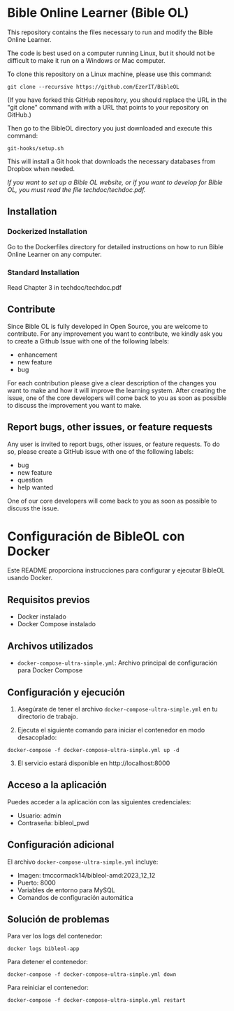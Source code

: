 Bible Online Learner (Bible OL)
===============================

This repository contains the files necessary to run and modify the Bible Online Learner.

The code is best used on a computer running Linux, but it should not be difficult to make it run on
a Windows or Mac computer.


To clone this repository on a Linux machine, please use this command:

    git clone --recursive https://github.com/EzerIT/BibleOL

(If you have forked this GitHub repository, you should replace the URL in the "git clone" command
with with a URL that points to your repository on GitHub.)

Then go to the BibleOL directory you just downloaded and execute this command:

    git-hooks/setup.sh

This will install a Git hook that downloads the necessary databases from Dropbox when needed.

*If you want to set up a Bible OL website, or if you want to develop for Bible OL, you must read the
 file techdoc/techdoc.pdf.*

## Installation

### Dockerized Installation
Go to the Dockerfiles directory for detailed instructions on how to run Bible Online Learner on any computer.

### Standard Installation
Read Chapter 3 in techdoc/techdoc.pdf

## Contribute
Since Bible OL is fully developed in Open Source, you are welcome to contribute.
For any improvement you want to contribute, we kindly ask you to create a Github Issue with one of the following labels:
- enhancement
- new feature
- bug

For each contribution please give a clear description of the changes you want to make and how it will improve the learning system.
After creating the issue, one of the core developers will come back to you as soon as possible to discuss the improvement you want to make.


## Report bugs, other issues, or feature requests
Any user is invited to report bugs, other issues, or feature requests. To do so, please create a GitHub issue with one of the following labels:
- bug
- new feature
- question
- help wanted

One of our core developers will come back to you as soon as possible to discuss the issue.

# Configuración de BibleOL con Docker

Este README proporciona instrucciones para configurar y ejecutar BibleOL usando Docker.

## Requisitos previos

- Docker instalado
- Docker Compose instalado

## Archivos utilizados

- `docker-compose-ultra-simple.yml`: Archivo principal de configuración para Docker Compose

## Configuración y ejecución

1. Asegúrate de tener el archivo `docker-compose-ultra-simple.yml` en tu directorio de trabajo.

2. Ejecuta el siguiente comando para iniciar el contenedor en modo desacoplado:

```
docker-compose -f docker-compose-ultra-simple.yml up -d
```

3. El servicio estará disponible en http://localhost:8000

## Acceso a la aplicación

Puedes acceder a la aplicación con las siguientes credenciales:

- Usuario: admin
- Contraseña: bibleol_pwd

## Configuración adicional

El archivo `docker-compose-ultra-simple.yml` incluye:

- Imagen: tmccormack14/bibleol-amd:2023_12_12
- Puerto: 8000
- Variables de entorno para MySQL
- Comandos de configuración automática

## Solución de problemas

Para ver los logs del contenedor:

```
docker logs bibleol-app
```

Para detener el contenedor:

```
docker-compose -f docker-compose-ultra-simple.yml down
```

Para reiniciar el contenedor:

```
docker-compose -f docker-compose-ultra-simple.yml restart
```

